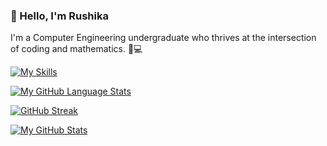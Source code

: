 ### 👋 Hello, I'm Rushika

I'm a Computer Engineering undergraduate who thrives at the intersection of coding and mathematics. 🧮💻

[![My Skills](https://skillicons.dev/icons?i=py,react,nodejs,mysql,mongodb,matlab,linux,js,java,html,css,git,c,cpp,cs,r,arduino,idea&perline=9)](https://skillicons.dev)

[![My GitHub Language Stats](https://github-readme-stats.vercel.app/api/top-langs/?username=Rushika08&langs_count=5&theme=merko)]()

[![GitHub Streak](https://streak-stats.demolab.com/?user=Rushika08&theme=merko)](https://git.io/streak-stats)

[![My GitHub Stats](https://github-readme-stats.vercel.app/api/?username=Rushika08&count_private=true&theme=tokyonight&showicons=true)]()

